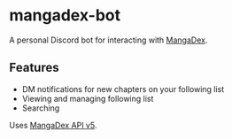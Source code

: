 # mangadex-bot

A personal Discord bot for interacting with [MangaDex](https://mangadex.org/).

## Features
- DM notifications for new chapters on your following list
- Viewing and managing following list
- Searching

Uses [MangaDex API v5](https://api.mangadex.org/).